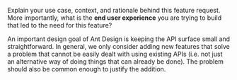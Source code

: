 Explain your use case, context, and rationale behind this feature request. More importantly, what is the **end user experience** you are trying to build that led to the need for this feature?

An important design goal of Ant Design is keeping the API surface small and straightforward. In general, we only consider adding new features that solve a problem that cannot be easily dealt with using existing APIs (i.e. not just an alternative way of doing things that can already be done). The problem should also be common enough to justify the addition.
